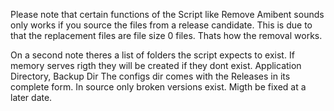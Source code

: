 Please note that certain functions of the Script like Remove Amibent sounds only works if you source the files from a release candidate. This is due to that the replacement files are file size 0 files. Thats how the removal works.

On a second note theres a list of folders the script expects to exist. If memory serves rigth they will be created if they dont exist.
Application Directory, Backup Dir
The configs dir comes with the Releases in its complete form. In source only broken versions exist. Migth be fixed at a later date.
